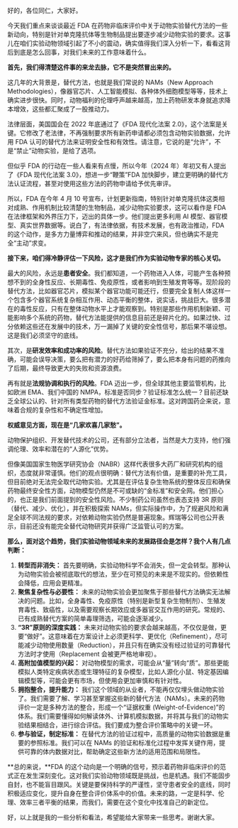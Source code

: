 好的，各位同仁，大家好。

今天我们重点来谈谈最近 FDA 在药物非临床评价中关于动物实验替代方法的一些新动向，特别是针对单克隆抗体等生物制品提出要逐步减少动物实验的要求。这事儿在咱们实验动物领域引起了不小的震动，确实值得我们深入分析一下，看看这背后到底是怎么回事，对我们未来的工作意味着什么。

**首先，我们得清楚这件事的来龙去脉，它不是突然冒出来的。**

这几年的大背景是，替代方法，也就是我们常说的 NAMs（New Approach Methodologies），像器官芯片、人工智能模拟、各种体外细胞模型等等，技术上确实进步很快。同时，动物福利的伦理呼声越来越高，加上药物研发本身就追求降本增效，这些都汇聚成了一股推动力。

法律层面，美国国会在 2022 年底通过了《FDA 现代化法案 2.0》，这个法案是关键。它修改了老法律，不再强制要求所有新药申请都必须包含动物实验数据，允许用 FDA 认可的替代方法来证明安全性和有效性。请注意，它说的是“允许”，不是“禁止”动物实验，是给了选项。

但似乎 FDA 的行动在一些人看来有点慢，所以今年（2024 年）年初又有人提出了《FDA 现代化法案 3.0》，想进一步“鞭策”FDA 加快脚步，建立更明确的替代方法认证流程，甚至对使用这些方法的药物申请给予优先审评。

所以，FDA 在今年 4 月 10 号宣布，计划更新指南，特别针对单克隆抗体这类相对成熟、作用机制比较清楚的生物制品，减少动物实验要求，这可以看作是 FDA 在法律框架和外界压力下，迈出的具体一步。他们提出更多利用 AI 模型、器官模型、真实世界数据等。说白了，有法律依据，有技术发展，也有政治推动，FDA 的这个动作，是多方力量博弈和推动的结果，并非空穴来风，但也确实不是完全“主动”求变。

**接下来，咱们得冷静评估一下风险，这才是我们作为实验动物专家的核心关切。**

最大的风险，永远是**患者安全**。我们都知道，一个药物进入人体，可能产生各种预想不到的全身性反应、长期毒性、免疫原性，或者影响到生殖发育等等。现阶段的替代方法，比如器官芯片，模拟某个器官功能可能还行，但要完全复制人体这样一个包含多个器官系统复杂相互作用、动态平衡的整体，说实话，挑战巨大。很多潜在的毒性反应，只有在整体动物水平上才能观察到。特别是那些作用机制新颖、可能影响多个系统的药物，替代方法能提供的信息目前还是碎片化的。如果过快、过分依赖这些还在发展中的技术，万一漏掉了关键的安全性信号，那后果不堪设想。这是我们必须坚守的底线。

其次，是**研发效率和成功率的风险**。替代方法如果验证不充分，给出的结果不准确，可能会误导决策，要么把有潜力的好药给筛掉了，要么把本身有问题的药推向了后期，最终导致更大的失败和资源浪费。

再有就是**法规协调和执行的风险**。FDA 迈出一步，但全球其他主要监管机构，比如欧洲 EMA、我们中国的 NMPA，标准是否同步？验证标准怎么统一？目前还缺乏全球公认的、针对所有类型药物的替代方法验证金标准。这对跨国药企来说，意味着合规的复杂性和不确定性增加。

**权威意见方面，现在是“几家欢喜几家愁”。**

动物保护组织、开发替代技术的公司，还有部分立法者，当然是大力支持，他们强调伦理、效率和潜在的“人源化”优势。

但像美国国家生物医学研究协会（NABR）这样代表很多大药厂和研究机构的组织，态度就非常谨慎。他们的观点很明确：替代方法有价值，是重要的补充工具，但目前绝对无法完全取代动物实验。尤其是在评估复杂生物系统的整体反应和确保药物最终安全性方面，动物模型仍然是不可或缺的“金标准”和安全网。他们担心的，也正是我们前面提到的安全性风险。不少制药公司虽然也表态支持 3R 原则（替代、减少、优化），并在积极探索 NAMs，但实际操作中，为了规避风险和满足全球不同法规的要求，对依赖动物实验仍然是普遍现象。辉瑞等公司也公开表示，目前还没有能完全替代动物研究并获得广泛监管认可的方案。

**那么，面对这个趋势，我们实验动物领域未来的发展路径会是怎样？我个人有几点判断：**

1.  **转型而非消失：** 首先要明确，实验动物科学不会消失，但一定会转型。那种认为动物实验会被彻底取代的想法，至少在可预见的未来是不现实的。但依赖性会降低，应用会更精准。
2.  **聚焦复杂性与必要性：** 未来的动物实验会更加聚焦于那些替代方法确实无法解决的问题。比如，全身毒性、免疫原性（特别是新型复杂生物制剂）、生殖发育毒性、致癌性，以及需要观察长期效应或多器官交互作用的研究。常规的、已有成熟替代方案的简单毒理筛选，可能会逐渐减少。
3.  **“3R”原则的深度实践：** 未来对动物实验的要求会越来越高，不仅仅是做，更要“做好”。这意味着在方案设计上必须更科学、更优化（Refinement），尽可能减少动物使用数量（Reduction），并且只有在确实没有经过验证的可靠替代方法时才使用（Replacement 会被更严格地审视）。
4.  **高附加值模型的兴起：** 对动物模型的需求，可能会从“量”转向“质”。那些更能模拟人类特定疾病状态或生理特征的复杂模型，比如人源化小鼠、特定基因编辑模型等，可能会更有市场，但使用会更加审慎和有针对性。
5.  **拥抱整合，提升能力：** 我们这个领域的从业者，不能再仅仅埋头做动物实验了。我们需要了解、学习甚至掌握这些新的替代方法（NAMs）。未来的药物评价一定是多种方法的整合，形成一个“证据权重 (Weight-of-Evidence)”的体系。我们需要懂得如何解读体外、计算机模拟数据，并将其与我们的动物实验结果相结合，进行综合评估。我们要成为整合评价策略中的关键一环。
6.  **参与验证，制定标准：** 在替代方法的验证过程中，高质量的动物实验数据是重要的参照标准。我们可以在 NAMs 的验证和标准化过程中发挥关键作用，提供可靠的体内数据对比，帮助确定这些新方法的适用范围和局限性。

**总的来说，**FDA 的这个动向是一个明确的信号，预示着药物非临床评价的范式正在发生深刻变化。这对我们实验动物领域既是挑战，也是机遇。我们不能固步自封，也不能盲目跟风。关键是要保持科学的严谨性，坚守患者安全的底线，同时积极适应变化，提升自身在整合评价体系中的价值。未来的路，一定是科学、伦理、效率三者平衡的结果，而我们，需要在这个变化中找准自己的新定位。

好，以上就是我的一些分析和看法，希望能给大家带来一些思考。谢谢大家。